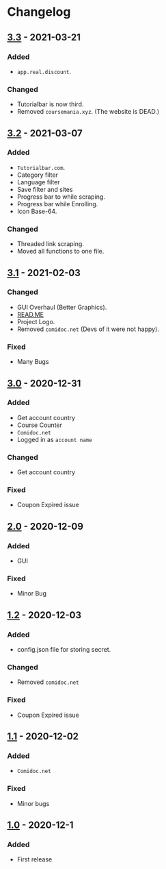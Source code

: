 # Changelog

## [3.3](https://github.com/techtanic/Udemy-Course-Grabber/releases/tag/v3.3) - 2021-03-21 

### Added

- `app.real.discount`.

### Changed

- Tutorialbar is now third.
- Removed `coursemania.xyz`. (The website is DEAD.)

## [3.2](https://github.com/techtanic/Udemy-Course-Grabber/releases/tag/v3.2) - 2021-03-07

### Added

- `Tutorialbar.com`.
- Category filter
- Language filter
- Save filter and sites
- Progress bar to while scraping.
- Progress bar while Enrolling.
- Icon Base-64.

### Changed

- Threaded link scraping.
- Moved all functions to one file.


## [3.1] - 2021-02-03

### Changed

- GUI Overhaul (Better Graphics).
- [READ.ME](https://github.com/techtanic/Udemy-Course-Grabber/blob/master/README.md)
- Project Logo.
- Removed `comidoc.net` (Devs of it were not happy).

### Fixed

- Many Bugs


## [3.0] - 2020-12-31

### Added 

- Get account country
- Course Counter
- `Comidoc.net`
- Logged in as `account name` 

### Changed

- Get account country

### Fixed 

- Coupon Expired issue


## [2.0] - 2020-12-09

### Added 

- GUI

### Fixed 

- Minor Bug


## [1.2] - 2020-12-03

### Added 

- config.json file for storing secret. 

### Changed

- Removed `comidoc.net`

### Fixed 

- Coupon Expired issue


## [1.1] - 2020-12-02

### Added

- `Comidoc.net`

### Fixed

- Minor bugs

## [1.0] - 2020-12-1

### Added

- First release

[3.1]: https://github.com/techtanic/Udemy-Course-Grabber/releases/tag/v3.1
[3.0]: https://github.com/techtanic/Udemy-Course-Grabber/releases/tag/v3.0
[2.0]: https://github.com/techtanic/Udemy-Course-Grabber/releases/tag/v2.0
[1.2]: https://github.com/techtanic/Udemy-Course-Grabber/releases/tag/v1.2
[1.1]: https://github.com/techtanic/Udemy-Course-Grabber/releases/tag/v1.1
[1.0]: https://github.com/techtanic/Udemy-Course-Grabber/releases/tag/v1.0

